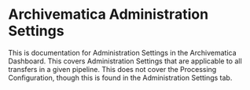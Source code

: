 # Archivematica Administration Settings
This is documentation for Administration Settings in the Archivematica Dashboard. This covers Administration Settings that are applicable to all transfers in a given pipeline. This does not cover the Processing Configuration, though this is found in the Administration Settings tab.